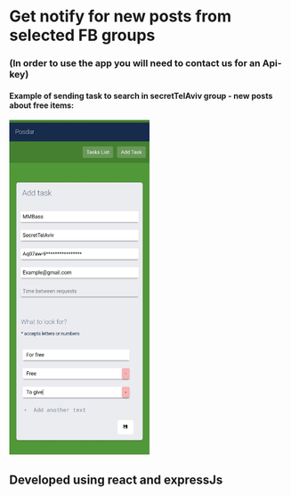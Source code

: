 # Get notify for new posts from selected FB groups

### (In order to use the app you will need to contact us for an Api-key)

#### Example of sending task to search in secretTelAviv group - new posts about free items:
<img src="https://github.com/MMBass/Posdar/blob/master/data/Screenshot_20240106_212849_Chrome.jpg" alt="Screenshot1" width=300 style="width: 50%;max-width: 300px;" />

## Developed using react and expressJs
